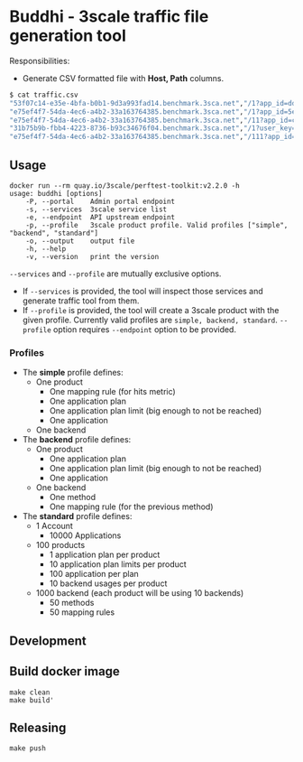 # Buddhi - 3scale traffic file generation tool

Responsibilities:

* Generate CSV formatted file with **Host, Path** columns.
```bash
$ cat traffic.csv
"53f07c14-e35e-4bfa-b0b1-9d3a993fad14.benchmark.3sca.net","/1?app_id=ddfa9a8842a3822e&app_key=73418183a69b027a"
"e75ef4f7-54da-4ec6-a4b2-33a163764385.benchmark.3sca.net","/1?app_id=5e4618aa57d801cd&app_key=fe4db52e5e86668f"
"e75ef4f7-54da-4ec6-a4b2-33a163764385.benchmark.3sca.net","/11?app_id=ceeeb23abfd0adfd&app_key=fbdfae99a587811e"
"31b75b9b-fbb4-4223-8736-b93c34676f04.benchmark.3sca.net","/1?user_key=aa5736e41a3888db"
"e75ef4f7-54da-4ec6-a4b2-33a163764385.benchmark.3sca.net","/111?app_id=ca2f8ff8b0a8707c&app_key=4b349db5bb77b9db"
```

## Usage

```shell
docker run --rm quay.io/3scale/perftest-toolkit:v2.2.0 -h
usage: buddhi [options]
    -P, --portal    Admin portal endpoint
    -s, --services  3scale service list
    -e, --endpoint  API upstream endpoint
    -p, --profile   3scale product profile. Valid profiles ["simple", "backend", "standard"]
    -o, --output    output file
    -h, --help
    -v, --version   print the version
```

`--services` and `--profile` are mutually exclusive options.

* If `--services` is provided, the tool will inspect those services and generate traffic tool from them.
* If `--profile` is provided, the tool will create a 3scale product with the given profile. Currently valid profiles are `simple, backend, standard`. `--profile` option requires `--endpoint` option to be provided.

### Profiles

* The **simple** profile defines:
  * One product
    * One mapping rule (for hits metric)
    * One application plan
    * One application plan limit (big enough to not be reached)
    * One application
  * One backend 
* The **backend** profile defines: 
  * One product
    * One application plan
    * One application plan limit (big enough to not be reached)
    * One application
  * One backend 
    * One method
    * One mapping rule (for the previous method)
* The **standard** profile defines: 
  * 1 Account
    * 10000 Applications
  * 100 products
    * 1 application plan per product
    * 10 application plan limits per product
    * 100 application per plan
    * 10 backend usages per product
  * 1000 backend (each product will be using 10 backends)
    * 50 methods
    * 50 mapping rules

## Development

## Build docker image

```shell
make clean
make build'
```

## Releasing

```shell
make push
```

